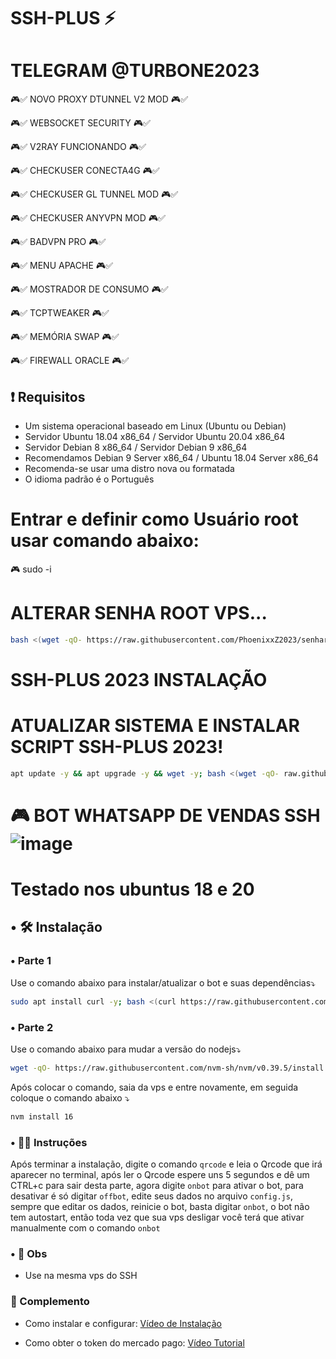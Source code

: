
# SSH-PLUS ⚡

# TELEGRAM @TURBONE2023

🎮✅ NOVO PROXY DTUNNEL V2 MOD 🎮✅

🎮✅ WEBSOCKET SECURITY 🎮✅

🎮✅ V2RAY FUNCIONANDO 🎮✅

🎮✅ CHECKUSER CONECTA4G 🎮✅

🎮✅ CHECKUSER GL TUNNEL MOD 🎮✅

🎮✅ CHECKUSER ANYVPN MOD 🎮✅

🎮✅ BADVPN PRO 🎮✅

🎮✅ MENU APACHE 🎮✅

🎮✅ MOSTRADOR DE CONSUMO 🎮✅

🎮✅ TCPTWEAKER 🎮✅

🎮✅ MEMÓRIA SWAP 🎮✅

🎮✅ FIREWALL ORACLE 🎮✅

## :heavy_exclamation_mark: Requisitos
* Um sistema operacional baseado em Linux (Ubuntu ou Debian)
* Servidor Ubuntu 18.04 x86_64 / Servidor Ubuntu 20.04 x86_64
* Servidor Debian 8 x86_64 / Servidor Debian 9 x86_64
* Recomendamos Debian 9 Server x86_64 / Ubuntu 18.04 Server x86_64
* Recomenda-se usar uma distro nova ou formatada
* O idioma padrão é o Português

# Entrar e definir como Usuário root usar comando abaixo:
🎮 sudo -i

# ALTERAR SENHA ROOT VPS...

```bash
bash <(wget -qO- https://raw.githubusercontent.com/PhoenixxZ2023/senharoot/main/senharoot.sh)
```

# SSH-PLUS 2023 INSTALAÇÃO

# ATUALIZAR SISTEMA E INSTALAR SCRIPT SSH-PLUS 2023!

```bash
apt update -y && apt upgrade -y && wget -y; bash <(wget -qO- raw.githubusercontent.com/PhoenixxZ2023/PLUS/main/ssh-plus)
```

# ########################################################################################################################

# 🎮 BOT WHATSAPP DE VENDAS SSH ![image](https://github.com/PhoenixxZ2023/PLUS/assets/101994539/18f9664c-458e-4a0f-a27b-96e64587cba0)

# Testado nos ubuntus 18 e 20
## • 🛠️ Instalação
### • Parte 1
Use o comando abaixo para instalar/atualizar o bot e suas dependências⤵️
```bash
sudo apt install curl -y; bash <(curl https://raw.githubusercontent.com/PhoenixxZ2023/WaBot-VendasSSH/main/install.sh)
```
### • Parte 2
Use o comando abaixo para mudar a versão do nodejs⤵️
```bash
wget -qO- https://raw.githubusercontent.com/nvm-sh/nvm/v0.39.5/install.sh | bash
```
Após colocar o comando, saia da vps e entre novamente, em seguida coloque o comando abaixo ⤵️
```bash
nvm install 16
```

### • 👨‍🏫 Instruções
Após terminar a instalação, digite o comando `qrcode` e leia o Qrcode que irá aparecer no terminal, após ler o Qrcode espere uns 5 segundos e dê um CTRL+c para sair desta parte, agora digite `onbot` para ativar o bot, para desativar é só digitar `offbot`, edite seus dados no arquivo `config.js`, sempre que editar os dados, reinicie o bot, basta digitar `onbot`, o bot não tem autostart, então toda vez que sua vps desligar você terá que ativar manualmente com o comando `onbot`

### • 📌 Obs
- Use na mesma vps do SSH

### 📝 Complemento
- Como instalar e configurar:
  [Vídeo de Instalação](https://youtu.be/0SiM7FX76xg?si=fAPo6nTQDWnBRBBK)

- Como obter o token do mercado pago:
  [Vídeo Tutorial](https://youtu.be/nA4gP6NcF_o?si=f0jfeelvjpJ87FXS)

